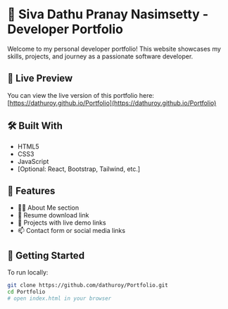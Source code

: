 # 💼 Siva Dathu Pranay Nasimsetty - Developer Portfolio

Welcome to my personal developer portfolio! This website showcases my skills, projects, and journey as a passionate software developer.

## 🔗 Live Preview

You can view the live version of this portfolio here: [https://dathuroy.github.io/Portfolio](https://dathuroy.github.io/Portfolio)

## 🛠️ Built With

- HTML5
- CSS3
- JavaScript
- [Optional: React, Bootstrap, Tailwind, etc.]

## 📁 Features

- 🧑‍💻 About Me section
- 🧾 Resume download link
- 🧰 Projects with live demo links
- 📫 Contact form or social media links

## 🚀 Getting Started

To run locally:

```bash
git clone https://github.com/dathuroy/Portfolio.git
cd Portfolio
# open index.html in your browser

